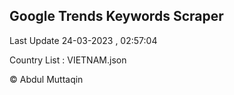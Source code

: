 

## Google Trends Keywords Scraper 
 
Last Update 24-03-2023 , 02:57:04

Country List :
VIETNAM.json



© Abdul Muttaqin 
